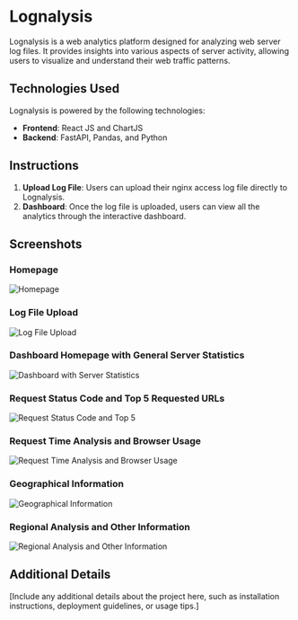 # Lognalysis

Lognalysis is a web analytics platform designed for analyzing web server log files. It provides insights into various aspects of server activity, allowing users to visualize and understand their web traffic patterns.

## Technologies Used

Lognalysis is powered by the following technologies:

- **Frontend**: React JS and ChartJS
- **Backend**: FastAPI, Pandas, and Python

## Instructions

1. **Upload Log File**: Users can upload their nginx access log file directly to Lognalysis.
2. **Dashboard**: Once the log file is uploaded, users can view all the analytics through the interactive dashboard.

## Screenshots

### Homepage
![Homepage](https://github.com/jamalabdi2/Lognalysis/assets/113813239/ea647f83-d480-46e6-83af-43571c61f8f1)

### Log File Upload
![Log File Upload](https://github.com/jamalabdi2/Lognalysis/assets/113813239/a914abba-99e5-4469-b63a-ca13654535eb)

### Dashboard Homepage with General Server Statistics
![Dashboard with Server Statistics](https://github.com/jamalabdi2/Lognalysis/assets/113813239/20df7e8c-026a-4390-a68f-e60c0f23510a)

### Request Status Code and Top 5 Requested URLs
![Request Status Code and Top 5](https://github.com/jamalabdi2/Lognalysis/assets/113813239/637c7a81-4d6e-43d0-80f8-4459d57b0385)

### Request Time Analysis and Browser Usage
![Request Time Analysis and Browser Usage](https://github.com/jamalabdi2/Lognalysis/assets/113813239/75260fd9-bca1-4127-9877-31c1e80228e3)

### Geographical Information
![Geographical Information](https://github.com/jamalabdi2/Lognalysis/assets/113813239/e8f27d5f-e22d-4777-91e1-f135a114eafd)

### Regional Analysis and Other Information
![Regional Analysis and Other Information](https://github.com/jamalabdi2/Lognalysis/assets/113813239/ff205066-806a-4ba0-8a62-28c61c011705)

## Additional Details

[Include any additional details about the project here, such as installation instructions, deployment guidelines, or usage tips.]
